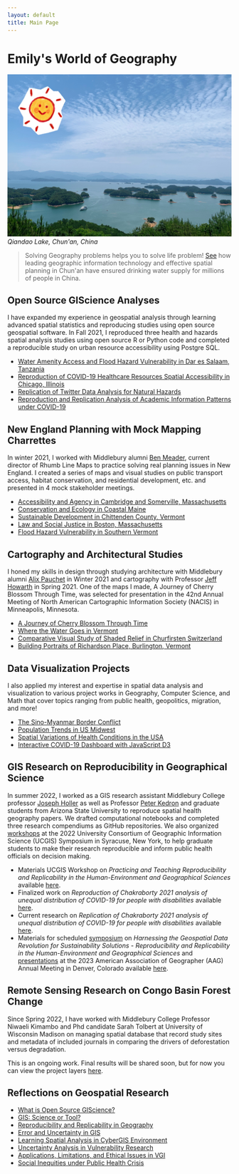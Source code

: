 ```yaml
---
layout: default
title: Main Page
---
```


# Emily's World of Geography

![Lake](assets/IMG_7528.JPG)
*Qiandao Lake, Chun'an, China*

> Solving Geography problems helps you to solve life problem! [See](https://projects.worldbank.org/en/projects-operations/project-detail/P159870) how leading geographic information technology and effective spatial planning in Chun'an have ensured drinking water supply for millions of people in China.

## Open Source GIScience Analyses
I have expanded my experience in geospatial analysis through learning advanced spatial statistics and reproducing studies using open source geospatial software. In Fall 2021, I reproduced three health and hazards spatial analysis studies using open source R or Python code and completed a reproducible study on urban resource accessibility using Postgre SQL.

- [Water Amenity Access and Flood Hazard Vulnerability in Dar es Salaam, Tanzania](dsm_analysis/dsm_report.md)
- [Reproduction of COVID-19 Healthcare Resources Spatial Accessibility in Chicago, Illinois](RPr-Kang/re-analysis.md)
- [Replication of Twitter Data Analysis for Natural Hazards](RE-Ida/ida.md)
- [Reproduction and Replication Analysis of Academic Information Patterns under COVID-19](covidpattern/report.md)

## New England Planning with Mock Mapping Charrettes
In winter 2021, I worked with Middlebury alumni [Ben Meader](https://www.linkedin.com/in/benjamin-meader-5ba6923a), current director of Rhumb Line Maps to practice solving real planning issues in New England. I created a series of maps and visual studies on public transport access, habitat conservation, and residential development, etc. and presented in 4 mock stakeholder meetings.

- [Accessibility and Agency in Cambridge and Somerville, Massachusetts](1026reports/week1.md)
- [Conservation and Ecology in Coastal Maine](1026reports/week2.md)
- [Sustainable Development in Chittenden County, Vermont](1026reports/week3.md)
- [Law and Social Justice in Boston, Massachusetts](1026reports/week4.md)
- [Flood Hazard Vulnerability in Southern Vermont](120reports/exam2.md)

## Cartography and Architectural Studies
I honed my skills in design through studying architecture with Middlebury alumni [Alix Pauchet](https://www.linkedin.com/in/alix-pauchet-b0591367) in Winter 2021 and cartography with Professor [Jeff Howarth](https://jeffhowarth.github.io/) in Spring 2021. One of the maps I made, A Journey of Cherry Blossom Through Time, was selected for presentation in the 42nd Annual Meeting of North American Cartographic Information Society (NACIS) in Minneapolis, Minnesota.

- [A Journey of Cherry Blossom Through Time](gg231reports/proj2.md)
- [Where the Water Goes in Vermont](gg231reports/proj1.md)
- [Comparative Visual Study of Shaded Relief in Churfirsten Switzerland](gg231reports/proj3.md)
- [Building Portraits of Richardson Place, Burlington, Vermont](buildingportraits)

## Data Visualization Projects
I also applied my interest and expertise in spatial data analysis and visualization to various project works in Geography, Computer Science, and Math that cover topics ranging from public health, geopolitics, migration, and more!

- [The Sino-Myanmar Border Conflict](https://storymaps.arcgis.com/stories/672602e5a37b4643a121110efa7d855a)
- [Population Trends in US Midwest](https://storymaps.arcgis.com/stories/ff1af04f57a54233bf9ef47762d03cd0)
- [Spatial Variations of Health Conditions in the USA](assets/ds_pre.pdf)
- [Interactive COVID-19 Dashboard with JavaScript D3](https://observablehq.com/d/b0fdbacaccbc7f7c)

## GIS Research on Reproducibility in Geographical Science
In summer 2022, I worked as a GIS research assistant Middlebury College professor [Joseph Holler](https://www.middlebury.edu/college/people/joseph-holler) as well as Professor [Peter Kedron](https://search.asu.edu/profile/3316903) and graduate students from Arizona State University to reproduce spatial health geography papers. We drafted computational notebooks and completed three research compendiums as GitHub repositories. We also organized [workshops](https://www.ucgis.org/workshops-2022#HEGS) at the 2022 University Consortium of Geographic Information Science (UCGIS) Symposium in Syracuse, New York, to help graduate students to make their research reproducible and inform public health officials on decision making.

- Materials UCGIS Workshop on *Practicing and Teaching Reproducibility and Replicability in the Human-Environment and Geographical Sciences* available [here](https://github.com/HEGSRR/UCGIS-Workshop).
- Finalized work on *Reproduction of Chakraborty 2021 analysis of unequal distribution of COVID-19 for people with disabilities* available [here](https://osf.io/s5mtq/).
- Current research on *Replication of Chakraborty 2021 analysis of unequal distribution of COVID-19 for people with disabilities* available [here](https://github.com/HEGSRR/RPl-Chakraborty-2022).
- Materials for scheduled [symposium](https://aag.secure-platform.com/aag2023/solicitations/39/sessiongallery/5681) on *Harnessing the Geospatial Data Revolution for Sustainability Solutions - Reproducibility and Replicability in the Human-Environment and Geographical Sciences* and
[presentations](https://aag.secure-platform.com/aag2023/solicitations/39/sessiongallery/5681/application/23932) at the 2023 American Association of Geographer (AAG) Annual Meeting in Denver, Colorado available [here](https://github.com/HEGSRR/AAG-2023).

## Remote Sensing Research on Congo Basin Forest Change
Since Spring 2022, I have worked with Middlebury College Professor Niwaeli Kimambo and Phd candidate Sarah Tolbert at University of Wisconsin Madison on managing spatial database that record study sites and metadata of included journals in comparing the drivers of deforestation versus degradation.

This is an ongoing work. Final results will be shared soon, but for now you can view the project layers [here](https://drive.google.com/drive/folders/1-Omn3vSY2g0Sdce00yJmtXgxZcyknD6v?usp=sharing).


## Reflections on Geospatial Research
- [What is Open Source GIScience?](open-giscience)
- [GIS: Science or Tool?](science_tool)
- [Reproducibility and Replicability in Geography](r_r)
- [Error and Uncertainty in GIS](error_uncertainty)
- [Learning Spatial Analysis in CyberGIS Environment](cybergis)
- [Uncertainty Analysis in Vulnerability Research](vulnerability)
- [Applications, Limitations, and Ethical Issues in VGI](vgi)
- [Social Inequities under Public Health Crisis](covid_disability)
